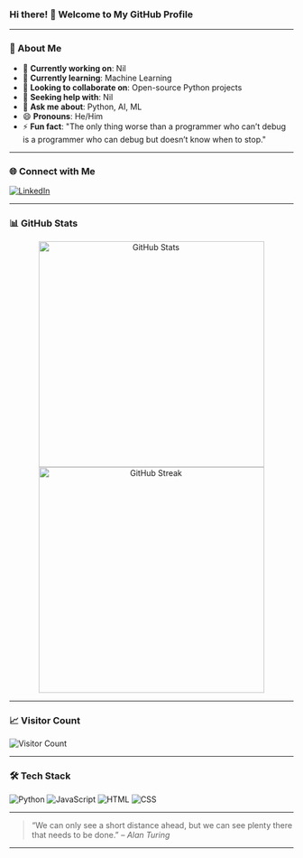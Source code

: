 ### Hi there! 👋 Welcome to My GitHub Profile

---

### 🚀 About Me

- 🔭 **Currently working on**: Nil 
- 🌱 **Currently learning**: Machine Learning  
- 👯 **Looking to collaborate on**: Open-source Python projects  
- 🤔 **Seeking help with**: Nil 
- 💬 **Ask me about**: Python, AI, ML  
- 😄 **Pronouns**: He/Him  
- ⚡ **Fun fact**: "The only thing worse than a programmer who can’t debug is a programmer who can debug but doesn’t know when to stop."
---

### 🌐 Connect with Me

[![LinkedIn](https://img.shields.io/badge/LinkedIn-0A66C2?style=for-the-badge&logo=linkedin&logoColor=white)](https://www.linkedin.com/in/vishalvk2511)

---

### 📊 GitHub Stats

<div align="center">
  <img src="https://github-readme-stats.vercel.app/api?username=vishalvk2511&show_icons=true&theme=radical" alt="GitHub Stats" width="400" />
  <img src="https://github-readme-streak-stats.herokuapp.com/?user=vishalvk2511&theme=radical" alt="GitHub Streak" width="400" />
</div>

---

### 📈 Visitor Count

![Visitor Count](https://profile-counter.glitch.me/vishalvk2511/count.svg)

---

### 🛠️ Tech Stack

![Python](https://img.shields.io/badge/Python-3776AB?style=for-the-badge&logo=python&logoColor=white)
![JavaScript](https://img.shields.io/badge/JavaScript-F7DF1E?style=for-the-badge&logo=javascript&logoColor=black)
![HTML](https://img.shields.io/badge/HTML-E34F26?style=for-the-badge&logo=html5&logoColor=white)
![CSS](https://img.shields.io/badge/CSS-1572B6?style=for-the-badge&logo=css3&logoColor=white)

---

> “We can only see a short distance ahead, but we can see plenty there that needs to be done.” – _Alan Turing_

---
